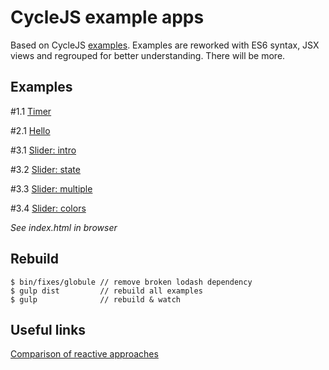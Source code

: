 # CycleJS example apps

Based on CycleJS [examples](https://github.com/staltz/cycle/tree/master/examples/).
Examples are reworked with ES6 syntax, JSX views and regrouped for better understanding.
There will be more.

## Examples

\#1.1 [Timer](https://github.com/ivan-kleshnin/cyclejs-examples/tree/master/static/1.1-timer)

\#2.1 [Hello](https://github.com/ivan-kleshnin/cyclejs-examples/tree/master/static/2.1-hello)

\#3.1 [Slider: intro](https://github.com/ivan-kleshnin/cyclejs-examples/tree/master/static/3.1-slider-intro)

\#3.2 [Slider: state](https://github.com/ivan-kleshnin/cyclejs-examples/tree/master/static/3.2-slider-state)

\#3.3 [Slider: multiple](https://github.com/ivan-kleshnin/cyclejs-examples/tree/master/static/3.3-slider-multiple)

\#3.4 [Slider: colors](https://github.com/ivan-kleshnin/cyclejs-examples/tree/master/static/3.4-slider-colors)

*See index.html in browser*

## Rebuild

```
$ bin/fixes/globule // remove broken lodash dependency
$ gulp dist         // rebuild all examples
$ gulp              // rebuild & watch
```

## Useful links

[Comparison of reactive approaches](https://github.com/Paqmind/reactive)